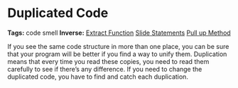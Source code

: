 # Duplicated Code

**Tags:** code smell
**Inverse:** 
[Extract Function](./Extract%20Function/Extract%20Function.md) 
[Slide Statements](./Slide%20Statements/Slide%20Statements.md) 
[Pull up Method](./Pull%20up%20Method/Pull%20up%20Method.md)

If you see the same code structure in more than one place, you can be sure that your program
will be better if you find a way to unify them. Duplication means that every time you read these 
copies, you need to read them carefully to see if there’s any difference. If you need to change 
the duplicated code, you have to find and catch each duplication.